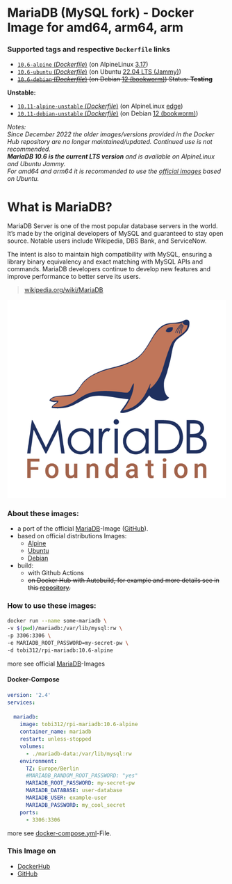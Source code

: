 # MariaDB (MySQL fork) - Docker Image for amd64, arm64, arm 

### Supported tags and respective `Dockerfile` links
-	[`10.6-alpine` (*Dockerfile*)](https://github.com/Tob1as/docker-mariadb/blob/master/alpine.10_6.Dockerfile) (on AlpineLinux [3.17](https://pkgs.alpinelinux.org/package/v3.17/main/armhf/mariadb))
-	[`10.6-ubuntu` (*Dockerfile*)](https://github.com/Tob1as/docker-mariadb/blob/master/ubuntu.10_6.Dockerfile) (on Ubuntu [22.04 LTS (Jammy)](https://packages.ubuntu.com/search?keywords=mariadb-server))
-	~~[`10.6-debian` (*Dockerfile*)](https://github.com/Tob1as/docker-mariadb/blob/master/debian.10_6.Dockerfile) (on Debian [12 (bookworm)](https://packages.debian.org/bookworm/mariadb-server)) Status: **Testing**~~

**Unstable:**  
-	[`10.11-alpine-unstable` (*Dockerfile*)](https://github.com/Tob1as/docker-mariadb/blob/master/alpine.10_11.Dockerfile) (on AlpineLinux [edge](https://pkgs.alpinelinux.org/package/edge/main/armhf/mariadb))
-	[`10.11-debian-unstable` (*Dockerfile*)](https://github.com/Tob1as/docker-mariadb/blob/master/ubuntu.10_11.Dockerfile) (on Debian [12 (bookworm)](https://packages.debian.org/bookworm/mariadb-server))
  
*Notes:  
Since December 2022 the older images/versions provided in the Docker Hub repository are no longer maintained/updated. Continued use is not recommended.  
**MariaDB 10.6 is the current LTS version** and is available on AlpineLinux and Ubuntu Jammy.  
For amd64 and arm64 it is recommended to use the [official images](https://hub.docker.com/_/mariadb) based on Ubuntu.* 

# What is MariaDB?

MariaDB Server is one of the most popular database servers in the world. It’s made by the original developers of MySQL and guaranteed to stay open source. Notable users include Wikipedia, DBS Bank, and ServiceNow.

The intent is also to maintain high compatibility with MySQL, ensuring a library binary equivalency and exact matching with MySQL APIs and commands. MariaDB developers continue to develop new features and improve performance to better serve its users.

> [wikipedia.org/wiki/MariaDB](https://en.wikipedia.org/wiki/MariaDB)

![logo](https://raw.githubusercontent.com/docker-library/docs/master/mariadb/logo.png)

### About these images:
* a port of the official [MariaDB](https://hub.docker.com/_/mariadb)-Image ([GitHub](https://github.com/MariaDB/mariadb-docker)).
* based on official distributions Images: 
  * [Alpine](https://hub.docker.com/_/alpine)
  * [Ubuntu](https://hub.docker.com/_/ubuntu)
  * [Debian](https://hub.docker.com/_/debian)
* build:
  * with Github Actions
  * ~~on Docker Hub with Autobuild, for example and more details see in this [repository](https://github.com/Tob1as/docker-build-example).~~

### How to use these images:

```sh 
docker run --name some-mariadb \
-v $(pwd)/mariadb:/var/lib/mysql:rw \
-p 3306:3306 \
-e MARIADB_ROOT_PASSWORD=my-secret-pw \
-d tobi312/rpi-mariadb:10.6-alpine 
```

more see official [MariaDB](https://hub.docker.com/_/mariadb)-Images

#### Docker-Compose

```yaml
version: '2.4'
services:

  mariadb:
    image: tobi312/rpi-mariadb:10.6-alpine
    container_name: mariadb
    restart: unless-stopped
    volumes:
      - ./mariadb-data:/var/lib/mysql:rw
    environment:
      TZ: Europe/Berlin
      #MARIADB_RANDOM_ROOT_PASSWORD: "yes"
      MARIADB_ROOT_PASSWORD: my-secret-pw
      MARIADB_DATABASE: user-database
      MARIADB_USER: example-user
      MARIADB_PASSWORD: my_cool_secret
    ports:
      - 3306:3306
```

more see [docker-compose.yml](https://github.com/Tob1as/docker-mariadb/blob/master/docker-compose.yaml)-File.

### This Image on
* [DockerHub](https://hub.docker.com/r/tobi312/rpi-mariadb/)
* [GitHub](https://github.com/Tob1as/docker-mariadb)
